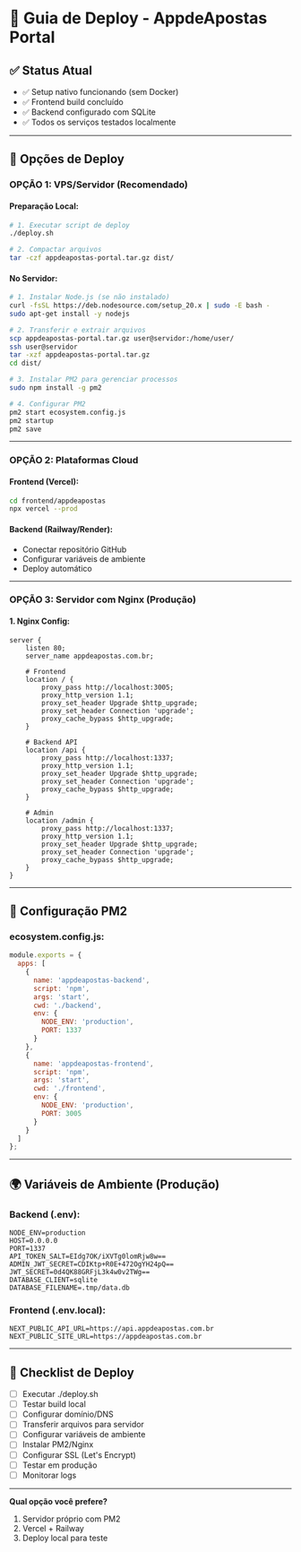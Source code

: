 # 🚀 Guia de Deploy - AppdeApostas Portal

## ✅ Status Atual
- ✅ Setup nativo funcionando (sem Docker)
- ✅ Frontend build concluído
- ✅ Backend configurado com SQLite
- ✅ Todos os serviços testados localmente

---

## 🎯 Opções de Deploy

### **OPÇÃO 1: VPS/Servidor (Recomendado)**

#### Preparação Local:
```bash
# 1. Executar script de deploy
./deploy.sh

# 2. Compactar arquivos
tar -czf appdeapostas-portal.tar.gz dist/
```

#### No Servidor:
```bash
# 1. Instalar Node.js (se não instalado)
curl -fsSL https://deb.nodesource.com/setup_20.x | sudo -E bash -
sudo apt-get install -y nodejs

# 2. Transferir e extrair arquivos
scp appdeapostas-portal.tar.gz user@servidor:/home/user/
ssh user@servidor
tar -xzf appdeapostas-portal.tar.gz
cd dist/

# 3. Instalar PM2 para gerenciar processos
sudo npm install -g pm2

# 4. Configurar PM2
pm2 start ecosystem.config.js
pm2 startup
pm2 save
```

---

### **OPÇÃO 2: Plataformas Cloud**

#### Frontend (Vercel):
```bash
cd frontend/appdeapostas
npx vercel --prod
```

#### Backend (Railway/Render):
- Conectar repositório GitHub
- Configurar variáveis de ambiente
- Deploy automático

---

### **OPÇÃO 3: Servidor com Nginx (Produção)**

#### 1. Nginx Config:
```nginx
server {
    listen 80;
    server_name appdeapostas.com.br;

    # Frontend
    location / {
        proxy_pass http://localhost:3005;
        proxy_http_version 1.1;
        proxy_set_header Upgrade $http_upgrade;
        proxy_set_header Connection 'upgrade';
        proxy_cache_bypass $http_upgrade;
    }

    # Backend API
    location /api {
        proxy_pass http://localhost:1337;
        proxy_http_version 1.1;
        proxy_set_header Upgrade $http_upgrade;
        proxy_set_header Connection 'upgrade';
        proxy_cache_bypass $http_upgrade;
    }

    # Admin
    location /admin {
        proxy_pass http://localhost:1337;
        proxy_http_version 1.1;
        proxy_set_header Upgrade $http_upgrade;
        proxy_set_header Connection 'upgrade';
        proxy_cache_bypass $http_upgrade;
    }
}
```

---

## 🔧 Configuração PM2

### ecosystem.config.js:
```javascript
module.exports = {
  apps: [
    {
      name: 'appdeapostas-backend',
      script: 'npm',
      args: 'start',
      cwd: './backend',
      env: {
        NODE_ENV: 'production',
        PORT: 1337
      }
    },
    {
      name: 'appdeapostas-frontend',  
      script: 'npm',
      args: 'start',
      cwd: './frontend',
      env: {
        NODE_ENV: 'production',
        PORT: 3005
      }
    }
  ]
};
```

---

## 🌍 Variáveis de Ambiente (Produção)

### Backend (.env):
```
NODE_ENV=production
HOST=0.0.0.0
PORT=1337
API_TOKEN_SALT=EIdg7OK/iXVTg0lomRjw8w==
ADMIN_JWT_SECRET=CDIKtp+R0E+472OgYH24pQ==
JWT_SECRET=0d4QK88GRFjL3k4w0v2TWg==
DATABASE_CLIENT=sqlite
DATABASE_FILENAME=.tmp/data.db
```

### Frontend (.env.local):
```
NEXT_PUBLIC_API_URL=https://api.appdeapostas.com.br
NEXT_PUBLIC_SITE_URL=https://appdeapostas.com.br
```

---

## 🎉 Checklist de Deploy

- [ ] Executar ./deploy.sh
- [ ] Testar build local
- [ ] Configurar domínio/DNS
- [ ] Transferir arquivos para servidor
- [ ] Configurar variáveis de ambiente
- [ ] Instalar PM2/Nginx
- [ ] Configurar SSL (Let's Encrypt)
- [ ] Testar em produção
- [ ] Monitorar logs

---

**Qual opção você prefere?**
1. Servidor próprio com PM2
2. Vercel + Railway
3. Deploy local para teste